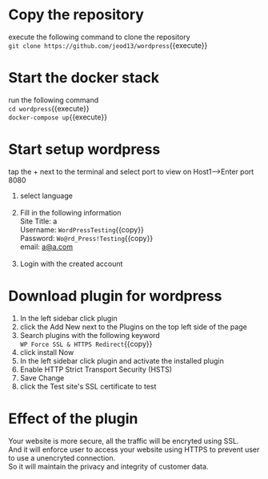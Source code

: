 # Copy the repository 
execute the following command to clone the repository<br />
`git clone https://github.com/jeod13/wordpress`{{execute}}

# Start the docker stack
run the following command<br />
`cd wordpress`{{execute}}<br />
`docker-compose up`{{execute}}

# Start setup wordpress
tap the + next to the terminal and select port to view on Host1-->Enter port 8080

1. select language<br /><br />
2. Fill in the following information<br />
Site Title: a<br />
Username: `WordPressTesting`{{copy}}<br />
Password: `Wo@rd_Press!Testing`{{copy}}<br />
email: a@a.com<br /><br />
3. Login with the created account
	
# Download plugin for wordpress
1. In the left sidebar click plugin
2. click the Add New next to the Plugins on the top left side of the page
3. Search plugins with the following keyword<br />
`WP Force SSL & HTTPS Redirect`{{copy}}<br />
4. click install Now
5. In the left sidebar click plugin and activate the installed plugin
6. Enable HTTP Strict Transport Security (HSTS)
7. Save Change
8. click the Test site's SSL certificate to test<br />
# Effect of the plugin
Your website is more secure, all the traffic will be encryted using SSL. <br />
And it will enforce user to access your website using HTTPS to prevent user to use a unencryted connection.<br />
So it will maintain the privacy and integrity of customer data.


